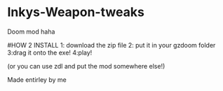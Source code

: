 # Inkys-Weapon-tweaks
Doom mod haha



#HOW 2 INSTALL
1: download the zip file
2: put it in your gzdoom folder
3:drag it onto the exe!
4:play!

(or you can use zdl and put the mod somewhere else!)






Made entirley by me



